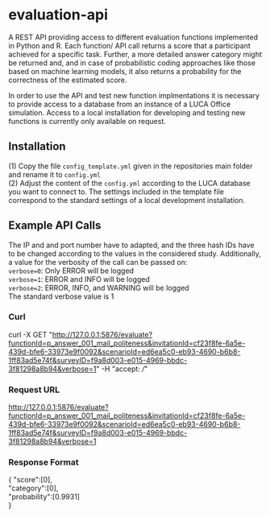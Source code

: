 # evaluation-api

A REST API providing access to different evaluation functions implemented in Python and R. Each function/ API call returns a score that a participant achieved for a specific task. Further, a more detailed answer category might be returned and, and in case of probabilistic coding approaches like those based on machine learning models, it also returns a probability for the correctness of the estimated score.

In order to use the API and test new function implmentations it is necessary to provide access to a database from an instance of a LUCA Office simulation. Access to a local installation for developing and testing new functions is currently only available on request.

## Installation
(1) Copy the file `config_template.yml` given in the repositories main folder and rename it to `config.yml`  
(2) Adjust the content of the `config.yml` according to the LUCA database you want to connect to. The settings included in the template file correspond to the standard settings of a local development installation.  


## Example API Calls

The IP and and port number have to adapted, and the three hash IDs have to be changed according to the values in the considered study.
Additionally, a value for the verbosity of the call can be passed on:  
`verbose=0`: Only ERROR will be logged  
`verbose=1`: ERROR and INFO will be logged  
`verbose=2`: ERROR, INFO, and WARNING will be logged  
The standard verbose value is 1

### Curl
curl -X GET "http://127.0.0.1:5876/evaluate?functionId=p_answer_001_mail_politeness&invitationId=cf23f8fe-6a5e-439d-bfe6-33973e9f0092&scenarioId=ed6ea5c0-eb93-4690-b6b8-1ff83ad5e74f&surveyID=f9a8d003-e015-4969-bbdc-3f81298a8b94&verbose=1" -H  "accept: */*"

### Request URL
http://127.0.0.1:5876/evaluate?functionId=p_answer_001_mail_politeness&invitationId=cf23f8fe-6a5e-439d-bfe6-33973e9f0092&scenarioId=ed6ea5c0-eb93-4690-b6b8-1ff83ad5e74f&surveyID=f9a8d003-e015-4969-bbdc-3f81298a8b94&verbose=1

### Response Format
{ "score":[0],  
  "category":[0],  
  "probability":[0.9931]  
}  
